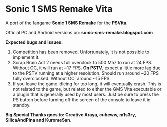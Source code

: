 # Sonic 1 SMS Remake Vita

A port of the fangame **Sonic 1 SMS Remake** for the **PSVita**.

Official PC and Android versions on: **sonic-sms-remake.blogspot.com**

**Expected bugs and issues:**

1. Competition has been removed. Unfortunately, it is not possible to implement it.
2. Scrap Brain Act 2 needs full overclock to 500 Mhz to run at 24 FPS. Without OC, it will run at ~17 FPS. **On PSTV**, expect a little more lag due to the PSTV running at a higher resolution. Should run around ~20 FPS fully overclocked. Without OC, around ~15 FPS.
3. If you leave the game idleing for too long, it will eventually crash. This is not related to the game, but related to either the GMS Vita executable or a plugin that is generally used by most users. Just be sure to press the PS button before turning off the screen of the console to leave it in standby.

**Big Special Thanks goes to: Creative Araya, cubeww, m1s3ry, SilicaAndPina and KuromeSan.**
